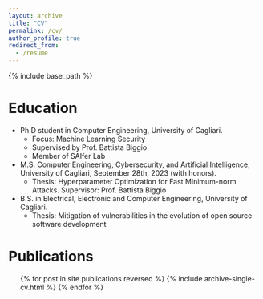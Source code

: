```yaml
---
layout: archive
title: "CV"
permalink: /cv/
author_profile: true
redirect_from:
  - /resume
---
```


{% include base_path %}

Education
======
* Ph.D student in Computer Engineering, University of Cagliari.
  * Focus: Machine Learning Security 
  * Supervised by Prof. Battista Biggio
  * Member of SAIfer Lab 
* M.S. Computer Engineering, Cybersecurity, and Artificial Intelligence, University of Cagliari, September 28th, 2023 (with honors).
  * Thesis: Hyperparameter Optimization for Fast Minimum-norm Attacks. Supervisor: Prof. Battista Biggio
* B.S. in Electrical, Electronic and Computer Engineering, University of Cagliari.
  * Thesis: Mitigation of vulnerabilities in the evolution of open source software development   


Publications
======
  <ul>{% for post in site.publications reversed %}
    {% include archive-single-cv.html %}
  {% endfor %}</ul>
  

